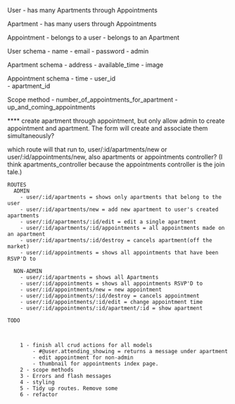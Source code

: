 User
    - has many Apartments through Appointments

Apartment
    - has many users through Appointments

Appointment
    - belongs to a user
    - belongs to an Apartment    


User schema
    - name
    - email
    - password
    - admin

Apartment schema
    - address
    - available_time
    - image

Appointment schema
    - time
    - user_id   
    - apartment_id

Scope method
    - number_of_appointments_for_apartment
    - up_and_coming_appointments


**** create apartment through appointment, but only allow admin to create appointment and apartment. The form will create and associate them simultaneously?  

which route will that run to, user/:id/apartments/new or user/:id/appointments/new, also apartments or appointments controller? (I think apartments_controller because the appointments controller is the join tale.)



    ROUTES
      ADMIN
        - user/:id/apartments = shows only apartments that belong to the user
        - user/:id/apartments/new = add new apartment to user's created apartments
        - user/:id/apartments/:id/edit = edit a single apartment
        - user/:id/apartments/:id/appointments = all appointments made on an apartment
        - user/:id/apartments/:id/destroy = cancels apartment(off the market)
        - user/:id/appointments = shows all appointments that have been RSVP'D to

      NON-ADMIN
        - user/:id/apartments = shows all Apartments
        - user/:id/appointments = shows all appointments RSVP'D to
        - user/:id/appointments/new = new appointment
        - user/:id/appointments/:id/destroy = cancels appointment
        - user/:id/appointments/:id/edit = change appointment time
        - user/:id/appointments/:id/apartment/:id = show apartment

    TODO



        1 - finish all crud actions for all models
            - #@user.attending_showing = returns a message under apartment
            - edit appointment for non-admin
            - thumbnail for appointments index page.
        2 - scope methods
        3 - Errors and flash messages
        4 - styling
        5 - Tidy up routes. Remove some
        6 - refactor
